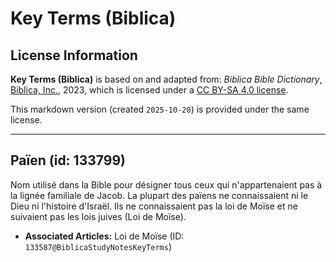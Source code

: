 # Key Terms (Biblica)

## License Information

**Key Terms (Biblica)** is based on and adapted from: _Biblica Bible Dictionary_, [Biblica, Inc.](https://www.biblica.com/), 2023, which is licensed under a [CC BY-SA 4.0 license](https://creativecommons.org/licenses/by-sa/4.0/legalcode.en).

This markdown version (created `2025-10-20`) is provided under the same license.



--------------------------------

## Païen (id: 133799)

Nom utilisé dans la Bible pour désigner tous ceux qui n'appartenaient pas à la lignée familiale de Jacob. La plupart des païens ne connaissaient ni le Dieu ni l'histoire d'Israël. Ils ne connaissaient pas la loi de Moïse et ne suivaient pas les lois juives (Loi de Moïse).

* **Associated Articles:** Loi de Moïse (ID: `133587@BiblicaStudyNotesKeyTerms`)

